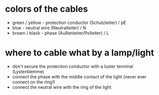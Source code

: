 # colors of the cables 

* green / yellow    - protection conductor (Schutzleiter) / pE
* blue              - neutral wire (Neutralleiter) / N
* brown / black     - phase (Außenleiter/Polleiter) / L

# where to cable what by a lamp/light

* don't secure the protection conductor with a luster terminal (Lysterklemme)
* connect the phase with the middle contact of the light (never ever connect on the ring!)
* connect the neutral wire with the ring of the light
